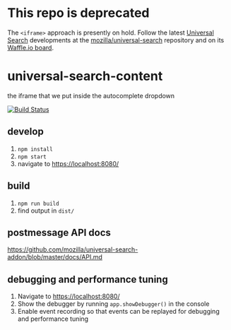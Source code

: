 # This repo is deprecated

The `<iframe>` approach is presently on hold. Follow the latest [Universal Search](https://wiki.mozilla.org/Firefox/Universal_Search) developments at the [mozilla/universal-search](https://github.com/mozilla/universal-search) repository and on its [Waffle.io board](https://waffle.io/mozilla/universal-search). 

# universal-search-content

the iframe that we put inside the autocomplete dropdown

[![Build Status](https://travis-ci.org/mozilla/universal-search-content.svg?branch=master)](https://travis-ci.org/mozilla/universal-search-content)

## develop

1. `npm install`
2. `npm start`
3. navigate to <https://localhost:8080/>

## build

1. `npm run build`
2. find output in `dist/`

## postmessage API docs

https://github.com/mozilla/universal-search-addon/blob/master/docs/API.md

## debugging and performance tuning

1. Navigate to <https://localhost:8080/>
2. Show the debugger by running `app.showDebugger()` in the console
3. Enable event recording so that events can be replayed for debugging and performance tuning
